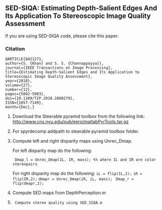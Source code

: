 ## SED-SIQA: Estimating Depth-Salient Edges And Its Application To Stereoscopic Image Quality Assessment

If you are using SED-SIQA code, please cite this paper.

### Citation
    @ARTICLE{8421271,
    author={S. {Khan} and S. S. {Channappayya}},
    journal={IEEE Transactions on Image Processing},
    title={Estimating Depth-Salient Edges and Its Application to Stereoscopic Image Quality Assessment},
    year={2018},
    volume={27},
    number={12},
    pages={5892-5903},
    doi={10.1109/TIP.2018.2860279},
    ISSN={1057-7149},
    month={Dec},}


1)	Download the Steerable pyramid toolbox from the following link:  
        http://www.cns.nyu.edu/pub/eero/matlabPyrTools.tar.gz 

2)	For spyrdecomp addpath to steerable pyramid toolbox folder.

3)	Compute left and right disparity maps using Unrec_Dmap.

	For left disparity map do the following:
	
	``` Dmap_l = Unrec_Dmap(IL, IR, maxs); %% where IL and IR are color stereopairs```
	
	For right disparity map do the following:
	``` iL = flip(IL,2); ```
        ``` iR = flip(IR,2); ```
	``` dmapr = Unrec_Dmap(iR, iL, maxs); ```
	``` Dmap_r = flip(dmapr,2);```

4)	Compute SED maps from DepthPerception.m

5)      Compute stereo quality using SED_SIQA.m

